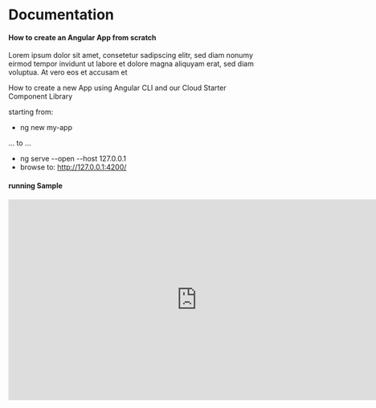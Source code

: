 # Documentation 
#### How to create an Angular App from scratch
Lorem ipsum dolor sit amet, consetetur sadipscing elitr, sed diam nonumy eirmod tempor invidunt ut labore et dolore magna aliquyam erat, sed diam voluptua. At vero eos et accusam et

How to create a new App using Angular CLI and our Cloud Starter Component Library

starting from:

- ng new my-app

... to ...

- ng serve --open --host 127.0.0.1
- browse to: http://127.0.0.1:4200/

#### running Sample

<embed height=400px width=750px src="https://stackblitz.com/edit/angular-tci-service-call?embed=1&file=src/app/app.component.ts"></embed>     


